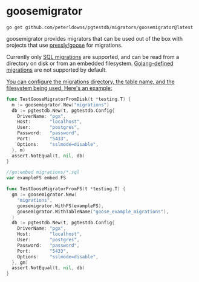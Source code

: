 # goosemigrator

```shell
go get github.com/peterldowns/pgtestdb/migrators/goosemigrator@latest
```

goosemigrator provides migrators that can be used out of the box with projects
that use [pressly/goose](https://github.com/pressly/goose) for migrations.

Currently only [SQL migrations](https://github.com/pressly/goose#sql-migrations)
are supported, and can be read from a directory on disk or from an embedded
filesystem.
[Golang-defined migrations](https://github.com/pressly/goose#go-migrations) are
not supported by default.

[You can configure the migrations directory, the table name, and the filesystem
being used. Here's an example:]()

```go
func TestGooseMigratorFromDisk(t *testing.T) {
  m := goosemigrator.New("migrations")
  db := pgtestdb.New(t, pgtestdb.Config{
    DriverName: "pgx",
    Host:       "localhost",
    User:       "postgres",
    Password:   "password",
    Port:       "5433",
    Options:    "sslmode=disable",
  }, m)
  assert.NotEqual(t, nil, db)
}

//go:embed migrations/*.sql
var exampleFS embed.FS

func TestGooseMigratorFromFS(t *testing.T) {
  gm := goosemigrator.New(
    "migrations",
    goosemigrator.WithFS(exampleFS),
    goosemigrator.WithTableName("goose_example_migrations"),
  )
  db := pgtestdb.New(t, pgtestdb.Config{
    DriverName: "pgx",
    Host:       "localhost",
    User:       "postgres",
    Password:   "password",
    Port:       "5433",
    Options:    "sslmode=disable",
  }, gm)
  assert.NotEqual(t, nil, db)
}
```
